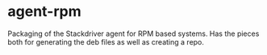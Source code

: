 agent-rpm
=========

Packaging of the Stackdriver agent for RPM based systems.  Has
the pieces both for generating the deb files as well as creating
a repo.
